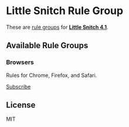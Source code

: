# Little Snitch Rule Group

These are [rule groups](https://help.obdev.at/littlesnitch/#/lsc-rule-group-subscriptions) for [**Little Snitch 4.1**](https://obdev.at/products/littlesnitch/).

## Available Rule Groups

### Browsers

Rules for Chrome, Firefox, and Safari.

[Subscribe](https://github.com/bdougherty/little-snitch-rules/raw/master/rules/browsers.lsrules)

## License

MIT
